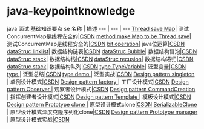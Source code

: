 # java-keypointknowledge
java  面试   基础知识要点  se
 名称 | 描述
  ---  | --- | ---
   [Thread save Map](https://github.com/yzmaodeng/java-keypointknowledge/blob/master/src/main/java/com/zl/collection/Map%E7%9A%84%E7%BA%BF%E7%A8%8B%E5%AE%89%E5%85%A8%E5%AE%9E%E7%8E%B0.java)| 测试ConcurrentMap是线程安全的|[CSDN](https://blog.csdn.net/yz18931904/article/details/80466892)
 [method make Map to be Thread save](https://github.com/yzmaodeng/java-keypointknowledge/blob/master/src/main/java/com/zl/collection/Map%E7%9A%84%E7%BA%BF%E7%A8%8B%E5%AE%89%E5%85%A8%E5%AE%9E%E7%8E%B0.java)| 测试ConcurrentMap是线程安全的|[CSDN](https://blog.csdn.net/yz18931904/article/details/80466892)
 [bit operation](https://github.com/yzmaodeng/java-keypointknowledge/blob/master/src/main/java/com/zl/Bitoperation/Bitoperation.java)| java位运算|[CSDN](https://blog.csdn.net/yz18931904/article/details/80470304)
 [dataStruc linklist](https://github.com/yzmaodeng/java-keypointknowledge/tree/master/src/main/java/com/zl/Datastructure/linklist)| 数据结构链表|[CSDN](https://blog.csdn.net/yz18931904/article/details/80474412)
[dataStruc Bubble](https://github.com/yzmaodeng/java-keypointknowledge/blob/master/src/main/java/com/zl/Datastructure/BubbleSort/BubbleSort.java)| 数据结构冒泡|[CSDN](https://blog.csdn.net/yz18931904/article/details/80476435)
[dataStruc stack](https://github.com/yzmaodeng/java-keypointknowledge/tree/master/src/main/java/com/zl/Datastructure/ArrayStack)| 数据结构栈|[CSDN](https://blog.csdn.net/yz18931904/article/details/80481587)
[dataStruc recusion](https://github.com/yzmaodeng/java-keypointknowledge/tree/master/src/main/java/com/zl/Datastructure/ArrayStack)| 数据结构递归|[CSDN](https://blog.csdn.net/yz18931904/article/details/80494891)
[dataStruc stack](https://github.com/yzmaodeng/java-keypointknowledge/tree/master/src/main/java/com/zl/Datastructure/QUEUEUE)| 数据结构队列|[CSDN](https://blog.csdn.net/yz18931904/article/details/80504113)
[type TypeVariable](https://github.com/yzmaodeng/java-keypointknowledge/blob/master/src/main/java/com/zl/Type/MyTypeVariable.java)| 泛型变量|[CSDN](https://blog.csdn.net/yz18931904/article/details/80532427)
[type ](https://github.com/yzmaodeng/java-keypointknowledge/blob/master/src/main/java/com/zl/Type/MyTypeVariable.java)| 泛型总结|[CSDN](https://blog.csdn.net/yz18931904/article/details/80532437)
[type demo ](https://github.com/yzmaodeng/java-keypointknowledge/tree/master/src/main/java/com/zl/Type/Demo)| 泛型实战|[CSDN](https://blog.csdn.net/yz18931904/article/details/80535724)
[Design pattern singleton ](https://github.com/yzmaodeng/java-keypointknowledge/commit/0894a14b03b724cd362f466e8f20514efbc164aa)| 单例设计模式|[CSDN](https://blog.csdn.net/yz18931904/article/details/80556497)
[Design pattern factory ](https://github.com/yzmaodeng/java-keypointknowledge/tree/master/src/main/java/com/zl/Designpattern/Factory)| 工厂设计模式|[CSDN](https://blog.csdn.net/yz18931904/article/details/80561280)
[Design pattern Observer ](https://github.com/yzmaodeng/java-keypointknowledge/commit/50b152897d746b26c592c281aba2658b423d3a50)| 观察者设计模式|[CSDN](https://blog.csdn.net/yz18931904/article/details/80558934)
[Design pattern CommandCreation ](https://github.com/yzmaodeng/java-keypointknowledge/commit/d37532c385fad31429d64a1235571380a6825ce5)| 指挥创建者设计模式|[CSDN](https://blog.csdn.net/yz18931904/article/details/80574317)
[Design pattern Template ](https://github.com/yzmaodeng/java-keypointknowledge/commit/5ca13d42fd63932490339a575749aec377d6e642)| 模板设计模式|[CSDN](https://blog.csdn.net/yz18931904/article/details/80571768)
[Design pattern Prototype clone  ](https://github.com/yzmaodeng/java-keypointknowledge/commit/45e9136a51912dfd62b9d89ff95cc470ef132abe)| 原型设计模式clone|[CSDN](https://blog.csdn.net/yz18931904/article/details/80576574)
[SerializableClone  ](https://github.com/yzmaodeng/java-keypointknowledge/commit/7d6c6824fcee4ebbdedbdbb7938533e50729ff39#diff-4c42fcae049b728ca8c83d3a5767b44f)| 原型设计模式深度克隆序列化clone|[CSDN](https://blog.csdn.net/yz18931904/article/details/80577589)
[Design pattern Prototype manager ](https://github.com/yzmaodeng/java-keypointknowledge/commit/4e35b9808bcc4e7207c6d1a6cd1e4295e4328ab5)| 原型设计模式实战|[CSDN](https://blog.csdn.net/yz18931904/article/details/80588209)

